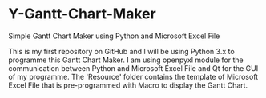 # Y-Gantt-Chart-Maker
Simple Gantt Chart Maker using Python and Microsoft Excel File

This is my first repository on GitHub and I will be using Python 3.x to programme this Gantt Chart Maker.
I am using openpyxl module for the communication between Python and Microsoft Excel File and Qt for the GUI of my programme.
The 'Resource' folder contains the template of Microsoft Excel File that is pre-programmed with Macro to display the Gantt Chart.